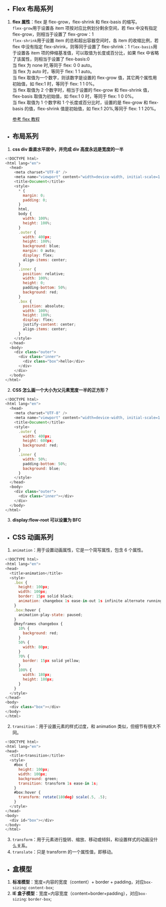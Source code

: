 - ## Flex 布局系列

1. **flex 属性**：flex 是 flex-grow，flex-shrink 和 flex-basis 的缩写。  
   `flex-grow`用于设置各 item 项按对应比例划分剩余空间，若 flex 中没有指定 flex-grow，则相当于设置了 flex-grow：1  
   `flex-shrink`用于设置 item 的总和超出容器空间时，各 item 的收缩比例，若 flex 中没有指定 flex-shrink，则等同于设置了 flex-shrink：1
   `flex-basis`用于设置各 item 项的伸缩基准值，可以取值为长度或百分比，如果 flex 中省略了该属性，则相当于设置了 flex-basis:0  
   当 flex 为 none 时,等同于 flex: 0 0 auto。  
   当 flex 为 auto 时，等同于 flex: 1 1 auto。  
   当 flex 取值为一个数字，则该数字是设置的 flex-grow 值，其它两个属性用初始值，如 flex:1 时，等同于 flex: 1 1 0%。  
   当 flex 取值为 2 个数字时，相当于设置的 flex-grow 和 flex-shrink 值，flex-basis 取值为初始值，如 flex:1 0 时，等同于 flex: 1 0 0%。  
   当 flex 取值为 1 个数字和 1 个长度或百分比时，设置的是 flex-grow 和 flex-basis 的值，flex-shrink 值是初始值，如 flex:1 20%,等同于 flex: 1 1 20%。

   [参考 flex 教程](https://www.ruanyifeng.com/blog/2015/07/flex-grammar.html)

- ## 布局系列

1. **css div 垂直水平居中，并完成 div 高度永远是宽度的一半**

```js
<!DOCTYPE html>
<html lang="en">
  <head>
    <meta charset="UTF-8" />
    <meta name="viewport" content="width=device-width, initial-scale=1.0" />
    <title>Document</title>
    <style>
      * {
        margin: 0;
        padding: 0;
      }
      html,
      body {
        width: 100%;
        height: 100%;
      }
      .outer {
        width: 400px;
        height: 100%;
        background: blue;
        margin: 0 auto;
        display: flex;
        align-items: center;
      }
      .inner {
        position: relative;
        width: 100%;
        height: 0;
        padding-bottom: 50%;
        background: red;
      }
      .box {
        position: absolute;
        width: 100%;
        height: 100%;
        display: flex;
        justify-content: center;
        align-items: center;
      }
    </style>
  </head>
  <body>
    <div class="outer">
      <div class="inner">
        <div class="box">hello</div>
      </div>
    </div>
  </body>
</html>
```

2. **CSS 怎么画一个大小为父元素宽度一半的正方形？**

```js
<!DOCTYPE html>
<html lang="en">
  <head>
    <meta charset="UTF-8" />
    <meta name="viewport" content="width=device-width, initial-scale=1.0" />
    <title>Document</title>
    <style>
      .outer {
        width: 400px;
        height: 600px;
        background: red;
      }
      .inner {
        width: 50%;
        padding-bottom: 50%;
        background: blue;
      }
    </style>
  </head>
  <body>
    <div class="outer">
      <div class="inner"></div>
    </div>
  </body>
</html>
```

3. **display:flow-root 可以设置为 BFC**

- ## CSS 动画系列

1. `animation`：用于设置动画属性，它是一个简写属性，包含 6 个属性。

```js
<!DOCTYPE html>
<html lang="en">
<head>
  <title>animation</title>
  <style>
    .box {
      height: 100px;
      width: 100px;
      border: 15px solid black;
      animation: changebox 1s ease-in-out 1s infinite alternate running forwards;
    }
    .box:hover {
      animation-play-state: paused;
    }
    @keyframes changebox {
      10% {
        background: red;
      }
      50% {
        width: 80px;
      }
      70% {
        border: 15px solid yellow;
      }
      100% {
        width: 180px;
        height: 180px;
      }
    }
  </style>
</head>
<body>
  <div class="box"></div>
</body>
</html>
```

2. `transition`：用于设置元素的样式过度，和 animation 类似，但细节有很大不同。

```js
<!DOCTYPE html>
<html lang="en">
<head>
  <title>transition</title>
  <style>
    #box {
      height: 100px;
      width: 100px;
      background: green;
      transition: transform 1s ease-in 1s;
    }
    #box:hover {
      transform: rotate(180deg) scale(.5, .5);
    }
  </style>
</head>
<body>
  <div id="box"></div>
</body>
</html>
```

3. `transform`：用于元素进行旋转、缩放、移动或倾斜，和设置样式的动画没什么关系。
4. `translate`：只是 transform 的一个属性值，即移动。

- ## 盒模型

1. **标准模型**：宽度=内容的宽度（content）+ border + padding，对应`box-sizing`: `content-box`;
2. **IE 盒子模型**：宽度=内容宽度（content+border+padding），对应`box-sizing`: `border-box`;
